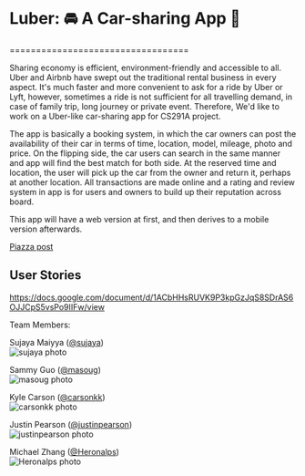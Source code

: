 # Luber: :oncoming_automobile: A Car-sharing App :oncoming_taxi:
==================================

Sharing economy is efficient, environment-friendly and accessible to all. Uber and Airbnb have swept out the traditional rental business in every aspect. It's much faster and more convenient to ask for a ride by Uber or Lyft, however, sometimes a ride is not sufficient for all travelling demand, in case of family trip, long journey or private event. Therefore, We'd like to work on a Uber-like car-sharing app for CS291A project.

The app is basically a booking system, in which the car owners can post the availability of their car in terms of time, location, model, mileage, photo and price. On the flipping side, the car users can search in the same manner and app will find the best match for both side. At the reserved time and location, the user will pick up the car from the owner and return it, perhaps at another location. All transactions are made online and a rating and review system in app is for users and owners to build up their reputation across board.

This app will have a web version at first, and then derives to a mobile version afterwards.

[Piazza post](https://piazza.com/class/j789lo09yai5qx?cid=7)


User Stories
--------------

<https://docs.google.com/document/d/1ACbHHsRUVK9P3kpGzJqS8SDrAS6OJJCpS5vsPo9IIFw/view>


Team Members:

Sujaya Maiyya ([@sujaya](https://github.com/sujaya))  
![sujaya photo](https://avatars2.githubusercontent.com/u/4294071?v=4&s=400)

Sammy Guo ([@masoug](https://github.com/masoug))  
![masoug photo](https://github.com/scalableinternetservices/Luber/blob/master/misc/snapshots/sammy.jpg)

Kyle Carson ([@carsonkk](https://github.com/carsonkk))  
![carsonkk photo](https://avatars0.githubusercontent.com/u/10569071?v=4&s=400)

Justin Pearson ([@justinpearson](https://github.com/justinpearson))  
![justinpearson photo](http://justinppearson.com/assets/my-face-2.png)

Michael Zhang ([@Heronalps](https://github.com/Heronalps))  
![Heronalps photo](https://github.com/scalableinternetservices/Luber/blob/master/misc/snapshots/heronalps.jpg)
